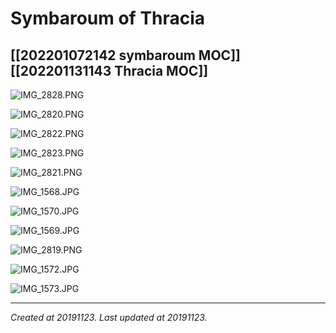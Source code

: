 # Symbaroum of Thracia
 [[202201072142 symbaroum MOC]] [[202201131143 Thracia MOC]] 
---



![IMG_2828.PNG](./resources/201911231435_Symbaroum_of_Thracia.resources/IMG_2828.PNG)

![IMG_2820.PNG](./resources/201911231435_Symbaroum_of_Thracia.resources/IMG_2820.PNG)

![IMG_2822.PNG](./resources/201911231435_Symbaroum_of_Thracia.resources/IMG_2822.PNG)

![IMG_2823.PNG](./resources/201911231435_Symbaroum_of_Thracia.resources/IMG_2823.PNG)

![IMG_2821.PNG](./resources/201911231435_Symbaroum_of_Thracia.resources/IMG_2821.PNG)

![IMG_1568.JPG](./resources/201911231435_Symbaroum_of_Thracia.resources/IMG_1568.JPG)

![IMG_1570.JPG](./resources/201911231435_Symbaroum_of_Thracia.resources/IMG_1570.JPG)

![IMG_1569.JPG](./resources/201911231435_Symbaroum_of_Thracia.resources/IMG_1569.JPG)

![IMG_2819.PNG](./resources/201911231435_Symbaroum_of_Thracia.resources/IMG_2819.PNG)

![IMG_1572.JPG](./resources/201911231435_Symbaroum_of_Thracia.resources/IMG_1572.JPG)

![IMG_1573.JPG](./resources/201911231435_Symbaroum_of_Thracia.resources/IMG_1573.JPG)

---

_Created at 20191123._
_Last updated at 20191123._



